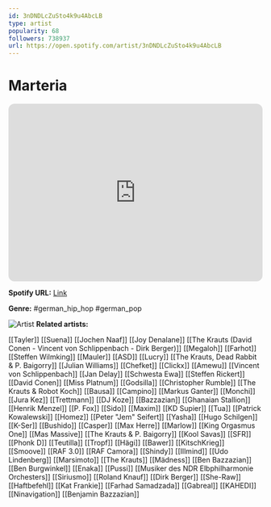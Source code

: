 ```yaml
---
id: 3nDNDLcZuSto4k9u4AbcLB
type: artist
popularity: 68
followers: 738937
url: https://open.spotify.com/artist/3nDNDLcZuSto4k9u4AbcLB
---
```

# Marteria

<iframe style="border-radius:12px" src="https://open.spotify.com/embed/artist/3nDNDLcZuSto4k9u4AbcLB" width="100%" height="352" frameBorder="0" allowfullscreen="" allow="autoplay; clipboard-write; encrypted-media; fullscreen; picture-in-picture" loading="lazy"></iframe>

**Spotify URL:** [Link](https://open.spotify.com/artist/3nDNDLcZuSto4k9u4AbcLB)

**Genre:**  #german_hip_hop #german_pop

![Artist](https://i.scdn.co/image/ab6761610000e5eb3688393884aa5d6dcbf99c53)
**Related artists:**

[[Tayler]]
[[Suena]]
[[Jochen Naaf]]
[[Joy Denalane]]
[[The Krauts (David Conen - Vincent von Schlippenbach - Dirk Berger)]]
[[Megaloh]]
[[Farhot]]
[[Steffen Wilmking]]
[[Mauler]]
[[ASD]]
[[Lucry]]
[[The Krauts, Dead Rabbit & P. Baigorry]]
[[Julian Williams]]
[[Chefket]]
[[Clickx]]
[[Amewu]]
[[Vincent von Schlippenbach]]
[[Jan Delay]]
[[Schwesta Ewa]]
[[Steffen Rickert]]
[[David Conen]]
[[Miss Platnum]]
[[Godsilla]]
[[Christopher Rumble]]
[[The Krauts & Robot Koch]]
[[Bausa]]
[[Campino]]
[[Markus Ganter]]
[[Monchi]]
[[Jura Kez]]
[[Trettmann]]
[[DJ Koze]]
[[Bazzazian]]
[[Ghanaian Stallion]]
[[Henrik Menzel]]
[[P. Fox]]
[[Sido]]
[[Maxim]]
[[KD Supier]]
[[Tua]]
[[Patrick Kowalewski]]
[[Homez]]
[[Peter "Jem" Seifert]]
[[Yasha]]
[[Hugo Schilgen]]
[[K-Ser]]
[[Bushido]]
[[Casper]]
[[Max Herre]]
[[Marlow]]
[[King Orgasmus One]]
[[Mas Massive]]
[[The Krauts & P. Baigorry]]
[[Kool Savas]]
[[SFR]]
[[Phonk D]]
[[Teutilla]]
[[Tropf]]
[[Hägi]]
[[Bawer]]
[[KitschKrieg]]
[[Smoove]]
[[RAF 3.0]]
[[RAF Camora]]
[[Shindy]]
[[Illmind]]
[[Udo Lindenberg]]
[[Marsimoto]]
[[The Krauts]]
[[Mädness]]
[[Ben Bazzazian]]
[[Ben Burgwinkel]]
[[Enaka]]
[[Pussi]]
[[Musiker des NDR Elbphilharmonie Orchesters]]
[[Siriusmo]]
[[Roland Knauf]]
[[Dirk Berger]]
[[She-Raw]]
[[Haftbefehl]]
[[Kat Frankie]]
[[Farhad Samadzada]]
[[Gabreal]]
[[KAHEDI]]
[[Ninavigation]]
[[Benjamin Bazzazian]]
